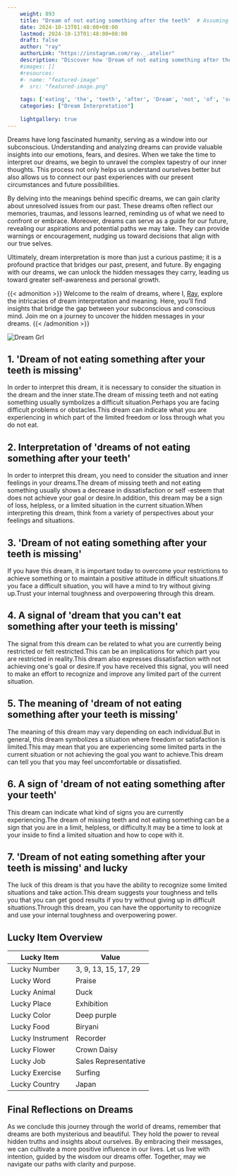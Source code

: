 ```yaml
---
    weight: 893
    title: "Dream of not eating something after the teeth"  # Assuming 'title' column exists
    date: 2024-10-13T01:48:00+08:00
    lastmod: 2024-10-13T01:48:00+08:00
    draft: false
    author: "ray"
    authorLink: "https://instagram.com/ray._.atelier"
    description: "Discover how 'Dream of not eating something after the teeth' can interpret your future and uncover its significant meanings in your life."
    #images: []
    #resources:
    #- name: "featured-image"
    #  src: "featured-image.png"
    
    tags: ['eating', 'the', 'teeth', 'after', 'Dream', 'not', 'of', 'something']
    categories: ["Dream Interpretation"]
    
    lightgallery: true
---
```

    
Dreams have long fascinated humanity, serving as a window into our subconscious. Understanding and analyzing dreams can provide valuable insights into our emotions, fears, and desires. When we take the time to interpret our dreams, we begin to unravel the complex tapestry of our inner thoughts. This process not only helps us understand ourselves better but also allows us to connect our past experiences with our present circumstances and future possibilities.

By delving into the meanings behind specific dreams, we can gain clarity about unresolved issues from our past. These dreams often reflect our memories, traumas, and lessons learned, reminding us of what we need to confront or embrace. Moreover, dreams can serve as a guide for our future, revealing our aspirations and potential paths we may take. They can provide warnings or encouragement, nudging us toward decisions that align with our true selves.

Ultimately, dream interpretation is more than just a curious pastime; it is a profound practice that bridges our past, present, and future. By engaging with our dreams, we can unlock the hidden messages they carry, leading us toward greater self-awareness and personal growth.

{{< admonition >}}
Welcome to the realm of dreams, where I, [Ray](https://instagram.com/ray._.atelier), explore the intricacies of dream interpretation and meaning. Here, you’ll find insights that bridge the gap between your subconscious and conscious mind. Join me on a journey to uncover the hidden messages in your dreams.
{{< /admonition >}}

![Dream Grl](https://cdn.pixabay.com/photo/2017/11/02/03/35/gothic-2910057_1280.jpg "Dream Grl")

## 1. 'Dream of not eating something after your teeth is missing'
In order to interpret this dream, it is necessary to consider the situation in the dream and the inner state.The dream of missing teeth and not eating something usually symbolizes a difficult situation.Perhaps you are facing difficult problems or obstacles.This dream can indicate what you are experiencing in which part of the limited freedom or loss through what you do not eat.

## 2. Interpretation of 'dreams of not eating something after your teeth'
In order to interpret this dream, you need to consider the situation and inner feelings in your dreams.The dream of missing teeth and not eating something usually shows a decrease in dissatisfaction or self -esteem that does not achieve your goal or desire.In addition, this dream may be a sign of loss, helpless, or a limited situation in the current situation.When interpreting this dream, think from a variety of perspectives about your feelings and situations.

## 3. 'Dream of not eating something after your teeth is missing'
If you have this dream, it is important today to overcome your restrictions to achieve something or to maintain a positive attitude in difficult situations.If you face a difficult situation, you will have a mind to try without giving up.Trust your internal toughness and overpowering through this dream.

## 4. A signal of 'dream that you can't eat something after your teeth is missing'
The signal from this dream can be related to what you are currently being restricted or felt restricted.This can be an implications for which part you are restricted in reality.This dream also expresses dissatisfaction with not achieving one's goal or desire.If you have received this signal, you will need to make an effort to recognize and improve any limited part of the current situation.

## 5. The meaning of 'dream of not eating something after your teeth is missing'
The meaning of this dream may vary depending on each individual.But in general, this dream symbolizes a situation where freedom or satisfaction is limited.This may mean that you are experiencing some limited parts in the current situation or not achieving the goal you want to achieve.This dream can tell you that you may feel uncomfortable or dissatisfied.

## 6. A sign of 'dream of not eating something after your teeth'
This dream can indicate what kind of signs you are currently experiencing.The dream of missing teeth and not eating something can be a sign that you are in a limit, helpless, or difficulty.It may be a time to look at your inside to find a limited situation and how to cope with it.

## 7. 'Dream of not eating something after your teeth is missing' and lucky
The luck of this dream is that you have the ability to recognize some limited situations and take action.This dream suggests your toughness and tells you that you can get good results if you try without giving up in difficult situations.Through this dream, you can have the opportunity to recognize and use your internal toughness and overpowering power.

## Lucky Item Overview
| Lucky Item          | Value              |
|---------------|--------------------|
| Lucky Number        | 3, 9, 13, 15, 17, 29  |
| Lucky Word          | Praise |
| Lucky Animal        | Duck |
| Lucky Place         | Exhibition     |
| Lucky Color         | Deep purple     |
| Lucky Food          | Biryani      |
| Lucky Instrument    | Recorder |
| Lucky Flower        | Crown Daisy    |
| Lucky Job           | Sales Representative       |
| Lucky Exercise      | Surfing  |
| Lucky Country       | Japan    |


##  Final Reflections on Dreams

As we conclude this journey through the world of dreams, remember that dreams are both mysterious and beautiful. They hold the power to reveal hidden truths and insights about ourselves. By embracing their messages, we can cultivate a more positive influence in our lives. Let us live with intention, guided by the wisdom our dreams offer. Together, may we navigate our paths with clarity and purpose.
